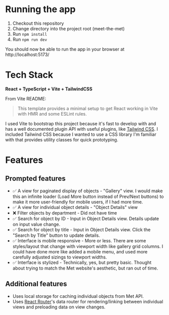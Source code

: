 # Running the app
1. Checkout this repository
2. Change directory into the project root (meet-the-met)
3. Run `npm install`
4. Run `npm run dev`

You should now be able to run the app in your browser at http://localhost:5173/

# Tech Stack
**React + TypeScript + Vite + TailwindCSS**

From Vite README:
> This template provides a minimal setup to get React working in Vite with HMR and some ESLint rules.

I used Vite to bootstrap this project because it's fast to develop with and has a well documented plugin API with useful plugins, like [Tailwind CSS](https://tailwindcss.com/docs/installation/using-vite).
I included Tailwind CSS because I wanted to use a CSS library I'm familiar with that provides utility classes for quick prototyping.

# Features

## Prompted features
- ✅ A view for paginated display of objects - "Gallery" view. I would make this an infinite loader (Load More button instead of Prev/Next buttons) to make it more user-friendly for mobile users, if I had more time.
- ✅ A view for individual object details - "Object Details" view
- ❌ Filter objects by department - Did not have time
- ✅ Search for object by ID - Input in Object Details view. Details update on input value change.
- ✅ Search for object by title - Input in Object Details view. Click the "Search by Title" button to update details.
- ✅ Interface is mobile responsive - More or less. There are some styles/layout that change with viewport width like gallery grid columns. I could have done more like added a mobile menu, and used more carefully adjusted sizings to viewport widths.
- ✅ Interface is stylized - Technically, yes, but pretty basic. Thought about trying to match the Met website's aesthetic, but ran out of time.

## Additional features
- Uses local storage for caching individual objects from Met API.
- Uses [React Router](https://reactrouter.com/home)'s data router for rendering/linking between individual views and preloading data on view changes.